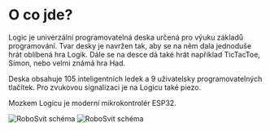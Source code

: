 # O co jde?

Logic je univerzální programovatelná deska určená pro výuku základů programování.
Tvar desky je navržen tak, aby se na něm dala jednoduše hrát oblíbená hra Logik.
Dále se na desce dá také hrát například TicTacToe, Simon, nebo velmi známá hra Had.

Deska obsahuje 105 inteligentních ledek a 9 uživatelsky programovatelných tlačítek.
Pro zvukovou signalizaci je na Logicu také piezo.

Mozkem Logicu je moderní mikrokontrolér ESP32.

![RoboSvit schéma](assets/fancy/Logic_fancy-1.png)
![RoboSvit schéma](assets/fancy/Logic_fancy-2.png)